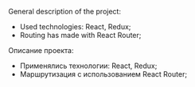 General description of the project:

- Used technologies: React, Redux;
- Routing has made with React Router;

Описание проекта:

- Применялись технологии: React, Redux;
- Маршрутизация с использованием React Router;
